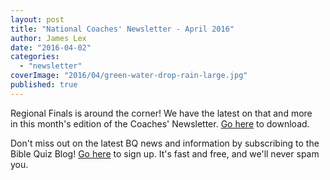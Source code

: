 ```yaml
---
layout: post
title: "National Coaches' Newsletter - April 2016"
author: James Lex
date: "2016-04-02"
categories: 
  - "newsletter"
coverImage: "2016/04/green-water-drop-rain-large.jpg"
published: true
---
```


Regional Finals is around the corner! We have the latest on that and more in this month's edition of the Coaches' Newsletter. [Go here](https://www.biblequiz.com/blog/wp-content/uploads/2016/04/April-2016.pdf) to download.

Don't miss out on the latest BQ news and information by subscribing to the Bible Quiz Blog! [Go here](http://biblequiz.us11.list-manage.com/subscribe?u=089b34ce4234326ee935daca3&id=ff95fe96ee) to sign up. It's fast and free, and we'll never spam you.
